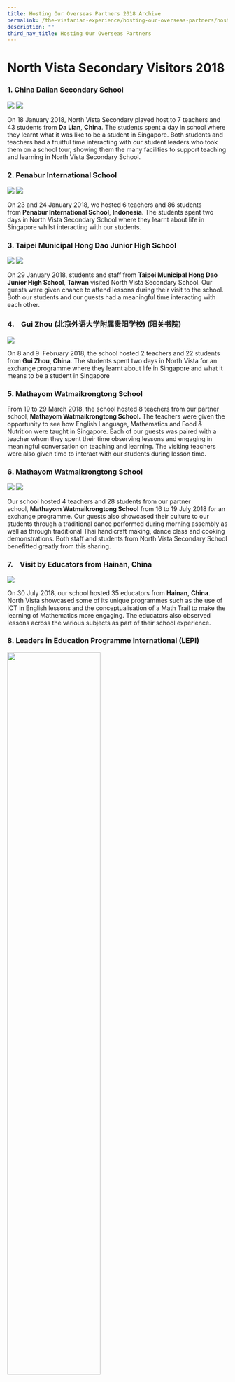 ```yaml
---
title: Hosting Our Overseas Partners 2018 Archive
permalink: /the-vistarian-experience/hosting-our-overseas-partners/hosting-our-overseas-partners-2018-archive/
description: ""
third_nav_title: Hosting Our Overseas Partners
---
```

# North Vista Secondary Visitors 2018


  

### 1. China Dalian Secondary School

![](/images/Dalian1.jpg)
![](/images/Dalian2.jpg)


On 18 January 2018, North Vista Secondary played host to 7 teachers and 43 students from **Da Lian**, **China**. The students spent a day in school where they learnt what it was like to be a student in Singapore. Both students and teachers had a fruitful time interacting with our student leaders who took them on a school tour, showing them the many facilities to support teaching and learning in North Vista Secondary School.  

### 2. Penabur International School

![](/images/Pernabur1.jpg)
![](/images/Pernabur2.png)

On 23 and 24 January 2018, we hosted 6 teachers and 86 students from **Penabur International School**, **Indonesia**. The students spent two days in North Vista Secondary School where they learnt about life in Singapore whilst interacting with our students.

### 3. Taipei Municipal Hong Dao Junior High School

![](/images/hong%20dao%201.png)
![](/images/hong%20dao%202.png)

On 29 January 2018, students and staff from **Taipei Municipal Hong Dao Junior High School**, **Taiwan** visited North Vista Secondary School. Our guests were given chance to attend lessons during their visit to the school. Both our students and our guests had a meaningful time interacting with each other.

### 4.    Gui Zhou (北京外语大学附属贵阳学校) (阳关书院)

![](/images/guizhou.png)

On 8 and 9  February 2018, the school hosted 2 teachers and 22 students from **Gui Zhou**, **China**. The students spent two days in North Vista for an exchange programme where they learnt about life in Singapore and what it means to be a student in Singapore

### 5. Mathayom Watmaikrongtong School

From 19 to 29 March 2018, the school hosted 8 teachers from our partner school, **Mathayom Watmaikrongtong School.** The teachers were given the opportunity to see how English Language, Mathematics and Food & Nutrition were taught in Singapore. Each of our guests was paired with a teacher whom they spent their time observing lessons and engaging in meaningful conversation on teaching and learning. The visiting teachers were also given time to interact with our students during lesson time.

### 6. Mathayom Watmaikrongtong School

![](/images/Mathayom%20Watmaikrongtong%201.png)
![](/images/Mathayom%20Watmaikrongtong%202.png)

Our school hosted 4 teachers and 28 students from our partner school, **Mathayom Watmaikrongtong School** from 16 to 19 July 2018 for an exchange programme. Our guests also showcased their culture to our students through a traditional dance performed during morning assembly as well as through traditional Thai handicraft making, dance class and cooking demonstrations. Both staff and students from North Vista Secondary School benefitted greatly from this sharing.

### 7.    Visit by Educators from Hainan, China

![](/images/Hainan1.jpg)

On 30 July 2018, our school hosted 35 educators from **Hainan**, **China**. North Vista showcased some of its unique programmes such as the use of ICT in English lessons and the conceptualisation of a Math Trail to make the learning of Mathematics more engaging. The educators also observed lessons across the various subjects as part of their school experience.

### 8. Leaders in Education Programme International (LEPI)


<img src="/images/LEPI1.jpg" 
     style="width:65%">

On 23 July 2018, the school hosted 25 participants from LEPI. The participants were from **various countries like Belize**, **Ethiopia**, **Azerbaijan**, **Bhutan**, **Ukraine**, **Jordan**, **Nigeria etc**. They spent half-a-day in the school learning more about the education system in Singapore, managing and leading a school in Singapore and the special programmes that the school offers its students to enhance teaching and learning.  Participants were taken on a school tour by our student leaders who engaged in conversation with our guests, sharing their experiences of studying in Singapore.
